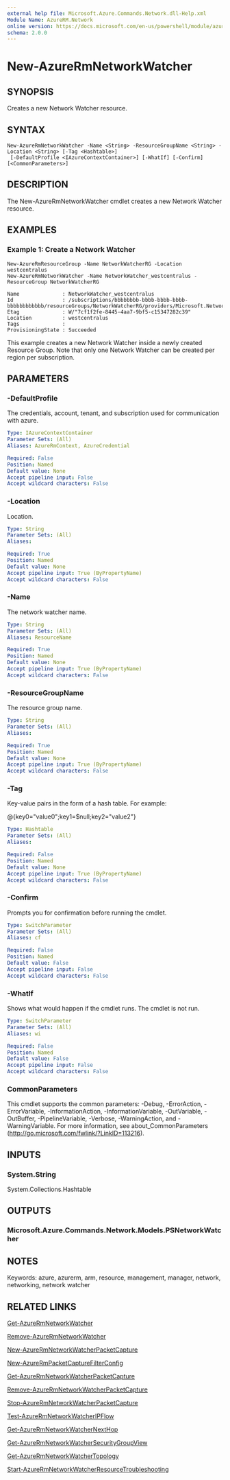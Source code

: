 ```yaml
---
external help file: Microsoft.Azure.Commands.Network.dll-Help.xml
Module Name: AzureRM.Network
online version: https://docs.microsoft.com/en-us/powershell/module/azurerm.network/new-azurermnetworkwatcher
schema: 2.0.0
---
```


# New-AzureRmNetworkWatcher

## SYNOPSIS
Creates a new Network Watcher resource.

## SYNTAX

```
New-AzureRmNetworkWatcher -Name <String> -ResourceGroupName <String> -Location <String> [-Tag <Hashtable>]
 [-DefaultProfile <IAzureContextContainer>] [-WhatIf] [-Confirm] [<CommonParameters>]
```

## DESCRIPTION
The New-AzureRmNetworkWatcher cmdlet creates a new Network Watcher resource.

## EXAMPLES

### Example 1: Create a Network Watcher
```
New-AzureRmResourceGroup -Name NetworkWatcherRG -Location westcentralus
New-AzureRmNetworkWatcher -Name NetworkWatcher_westcentralus -ResourceGroup NetworkWatcherRG

Name              : NetworkWatcher_westcentralus
Id                : /subscriptions/bbbbbbbb-bbbb-bbbb-bbbb-bbbbbbbbbbbb/resourceGroups/NetworkWatcherRG/providers/Microsoft.Network/networkWatchers/NetworkWatcher_westcentralus
Etag              : W/"7cf1f2fe-8445-4aa7-9bf5-c15347282c39"
Location          : westcentralus
Tags              :
ProvisioningState : Succeeded
```

This example creates a new Network Watcher inside a newly created Resource Group. Note that only
one Network Watcher can be created per region per subscription.

## PARAMETERS

### -DefaultProfile
The credentials, account, tenant, and subscription used for communication with azure.

```yaml
Type: IAzureContextContainer
Parameter Sets: (All)
Aliases: AzureRmContext, AzureCredential

Required: False
Position: Named
Default value: None
Accept pipeline input: False
Accept wildcard characters: False
```

### -Location
Location.

```yaml
Type: String
Parameter Sets: (All)
Aliases:

Required: True
Position: Named
Default value: None
Accept pipeline input: True (ByPropertyName)
Accept wildcard characters: False
```

### -Name
The network watcher name.

```yaml
Type: String
Parameter Sets: (All)
Aliases: ResourceName

Required: True
Position: Named
Default value: None
Accept pipeline input: True (ByPropertyName)
Accept wildcard characters: False
```

### -ResourceGroupName
The resource group name.

```yaml
Type: String
Parameter Sets: (All)
Aliases:

Required: True
Position: Named
Default value: None
Accept pipeline input: True (ByPropertyName)
Accept wildcard characters: False
```

### -Tag
Key-value pairs in the form of a hash table. For example:

@{key0="value0";key1=$null;key2="value2"}

```yaml
Type: Hashtable
Parameter Sets: (All)
Aliases:

Required: False
Position: Named
Default value: None
Accept pipeline input: True (ByPropertyName)
Accept wildcard characters: False
```

### -Confirm
Prompts you for confirmation before running the cmdlet.

```yaml
Type: SwitchParameter
Parameter Sets: (All)
Aliases: cf

Required: False
Position: Named
Default value: False
Accept pipeline input: False
Accept wildcard characters: False
```

### -WhatIf
Shows what would happen if the cmdlet runs.
The cmdlet is not run.

```yaml
Type: SwitchParameter
Parameter Sets: (All)
Aliases: wi

Required: False
Position: Named
Default value: False
Accept pipeline input: False
Accept wildcard characters: False
```

### CommonParameters
This cmdlet supports the common parameters: -Debug, -ErrorAction, -ErrorVariable, -InformationAction, -InformationVariable, -OutVariable, -OutBuffer, -PipelineVariable, -Verbose, -WarningAction, and -WarningVariable. For more information, see about_CommonParameters (http://go.microsoft.com/fwlink/?LinkID=113216).

## INPUTS

### System.String
System.Collections.Hashtable

## OUTPUTS

### Microsoft.Azure.Commands.Network.Models.PSNetworkWatcher

## NOTES
Keywords: azure, azurerm, arm, resource, management, manager, network, networking, network watcher

## RELATED LINKS

[Get-AzureRmNetworkWatcher](./Get-AzureRmNetworkWatcher.md)

[Remove-AzureRmNetworkWatcher](./Remove-AzureRmNetworkWatcher.md)

[New-AzureRmNetworkWatcherPacketCapture](./New-AzureRmNetworkWatcherPacketCapture.md)

[New-AzureRmPacketCaptureFilterConfig](./New-AzureRmPacketCaptureFilterConfig.md)

[Get-AzureRmNetworkWatcherPacketCapture](./Get-AzureRmNetworkWatcherPacketCapture.md)

[Remove-AzureRmNetworkWatcherPacketCapture](./Remove-AzureRmNetworkWatcherPacketCapture.md)

[Stop-AzureRmNetworkWatcherPacketCapture](./Stop-AzureRmNetworkWatcherPacketCapture.md)

[Test-AzureRmNetworkWatcherIPFlow](./Test-AzureRmNetworkWatcherIPFlow.md)

[Get-AzureRmNetworkWatcherNextHop](./Get-AzureRmNetworkWatcherNextHop.md)

[Get-AzureRmNetworkWatcherSecurityGroupView](./Get-AzureRmNetworkWatcherSecurityGroupView.md)

[Get-AzureRmNetworkWatcherTopology](./Get-AzureRmNetworkWatcherTopology.md)

[Start-AzureRmNetworkWatcherResourceTroubleshooting](./Start-AzureRmNetworkWatcherResourceTroubleshooting.md)
